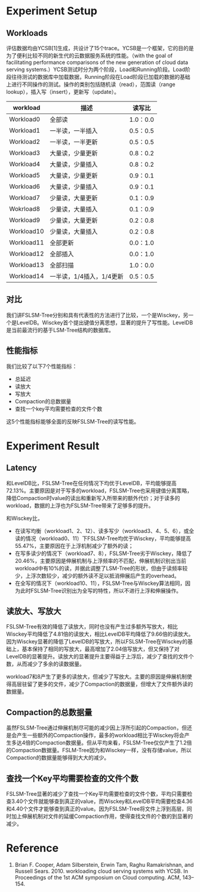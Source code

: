 # Experiment Setup

## Workloads

评估数据均由YCSB[1]生成，共设计了15个trace。YCSB是一个框架，它的目的是为了便利比较不同的新生代的云数据服务系统的性能。（with the goal of facilitating performance comparisons of the new generation of cloud data serving systems.）YCSB测试时分为两个阶段，Load和Running阶段。Load阶段往待测试的数据库中加载数据，Running阶段在Load阶段已加载的数据的基础上进行不同操作的测试。操作的类别包括随机读（read），范围读（range lookup），插入写（insert），更新写（update）。

| workload   | 描述                     | 读写比   |
| ---------- | ------------------------ | -------- |
| Workload0  | 全部读                   | 1.0：0.0 |
| Workload1  | 一半读，一半插入         | 0.5：0.5 |
| Workload2  | 一半读，一半更新         | 0.5：0.5 |
| Workload3  | 大量读，少量更新         | 0.8：0.2 |
| Workload4  | 大量读，少量插入         | 0.8：0.2 |
| Workload5  | 大量读，少量更新         | 0.9：0.1 |
| Workload6  | 大量读，少量插入         | 0.9：0.1 |
| Workload7  | 少量读，大量更新         | 0.1：0.9 |
| Wokrload8  | 少量读，大量插入         | 0.1：0.9 |
| Workload9  | 少量读，大量更新         | 0.2：0.8 |
| Workload10 | 少量读，大量插入         | 0.2：0.8 |
| Workload11 | 全部更新                 | 0.0：1.0 |
| Workload12 | 全部插入                 | 0.0：1.0 |
| Workload13 | 全部扫描                 | 1.0：0.0 |
| Workload14 | 一半读，1/4插入，1/4更新 | 0.5：0.5 |

## 对比

我们讲FSLSM-Tree分别和具有代表性的方法进行了比较，一个是Wisckey，另一个是LevelDB。Wisckey首个提出键值分离思想，显著的提升了写性能。LevelDB是当前最流行的基于LSM-Tree结构的数据库。

## 性能指标

我们比较了以下7个性能指标：

* 总延迟
* 读放大
* 写放大
* Compaction的总数据量
* 查找一个key平均需要检查的文件个数

这5个性能指标能够全面的反映FSLSM-Tree的读写性能。

# Experiment Result

## Latency

和LevelDB比，FSLSM-Tree在任何情况下均优于LevelDB，平均能够提高72.13%。主要原因是对于写多的workload，FSLSM-Tree也采用键值分离策略，降低Compaction时value的读出和重新写入所带来的额外代价；对于读多的workload，数据的上浮也为FSLSM-Tree带来了足够多的提升。

和Wisckey比，

* 在读写均衡（workload1、2、12）、读多写少（workload3、4、5、6），或全读的情况（workload0、11）下FSLSM-Tree均优于Wisckey，平均能够提高55.47%，主要原因在于上浮机制减少了额外的读；
* 在写多读少的情况下（workload7、8），FSLSM-Tree劣于Wisckey，降低了20.46%，主要原因是伸展机制与上浮频率的不匹配，伸展机制识别出当前workload中有10%的读，并据此调整了LSM-Tree的形状，但由于读频率较少，上浮次数较少，减少的额外读不足以抵消伸展后产生的overhead。
* 在全写的情况下（workload10、11），FSLSM-Tree与Wisckey算法相同，因为此时FSLSM-Tree识别出为全写的特性，所以不进行上浮和伸展操作。

## 读放大、写放大

FSLSM-Tree有效的降低了读放大，同时也没有产生过多额外写放大，相比Wisckey平均降低了4.81倍的读放大，相比LevelDB平均降低了9.66倍的读放大。因为Wisckey显著的降低了LevelDB的写放大，所以FSLSM-Tree在Wisckey的基础上，基本保持了相同的写放大，最高增加了2.04倍写放大，但又保持了对LevelDB的显著提升。读放大的显著提升主要得益于上浮后，减少了查找的文件个数，从而减少了多余的读数据量。

workload7和8产生了更多的读放大，但减少了写放大。主要的原因是伸展机制使得高层驻留了更多的文件，减少了Compaction的数据量，但增大了文件额外读的数据量。

## Compaction的总数据量

虽然FSLSM-Tree通过伸展机制尽可能的减少因上浮所引起的Compaction，但还是会产生一些额外的Compaction操作，最多的workload相比于Wisckey将会产生多达4倍的Compaction数据量。但从平均来看，FSLSM-Tree仅仅产生了1.2倍的Compaction数据量。FSLM-Tree因为和Wisckey一样，没有存储value，所以Compaction的数据量能够得到大大的减少。

## 查找一个Key平均需要检查的文件个数

FSLSM-Tree显著的减少了查找一个Key平均需要检查的文件个数，平均只需要检查3.40个文件就能够查到真正的value，而Wisckey和LevelDB平均需要检查4.36和4.40个文件才能够查到真正的value。因为FSLSM-Tree将文件上浮到高层，同时加上伸展机制对文件的延缓Compaction作用，使得查找文件的个数的到显著的减少。 

# Reference

1. Brian F. Cooper, Adam Silberstein, Erwin Tam, Raghu Ramakrishnan, and Russell Sears. 2010. workloading cloud serving systems with YCSB. In Proceedings of the 1st ACM symposium on Cloud computing. ACM, 143–154. 